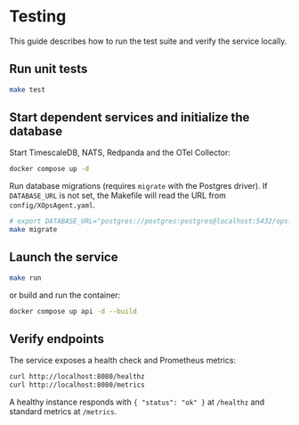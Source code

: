 # Testing

This guide describes how to run the test suite and verify the service locally.

## Run unit tests

```bash
make test
```

## Start dependent services and initialize the database

Start TimescaleDB, NATS, Redpanda and the OTel Collector:

```bash
docker compose up -d
```

Run database migrations (requires `migrate` with the Postgres driver). If `DATABASE_URL` is not set,
the Makefile will read the URL from `config/XOpsAgent.yaml`.

```bash
# export DATABASE_URL="postgres://postgres:postgres@localhost:5432/ops?sslmode=disable"
make migrate
```

## Launch the service

```bash
make run
```

or build and run the container:

```bash
docker compose up api -d --build
```

## Verify endpoints

The service exposes a health check and Prometheus metrics:

```bash
curl http://localhost:8080/healthz
curl http://localhost:8080/metrics
```

A healthy instance responds with `{ "status": "ok" }` at `/healthz` and standard metrics at `/metrics`.
